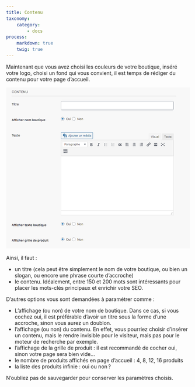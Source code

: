 ```yaml
---
title: Contenu
taxonomy:
    category:
        - docs
process:
    markdown: true
    twig: true
---
```


Maintenant que vous avez choisi les couleurs de votre boutique, inséré votre logo, choisi un fond qui vous convient, il est temps de rédiger du contenu pour votre page d’accueil. 

![contenu-page-accueil-guide-123venteflash](contenu-page-accueil-guide-123venteflash.png)

Ainsi, il faut : 

- un titre (cela peut être simplement le nom de votre boutique, ou bien un slogan, ou encore une phrase courte d’accroche)
- le contenu. Idéalement, entre 150 et 200 mots sont intéressants pour placer les mots-clés principaux et enrichir votre SEO. 

D’autres options vous sont demandées à paramétrer comme : 

- L’affichage (ou non) de votre nom de boutique. Dans ce cas, si vous cochez oui, il est préférable d’avoir un titre sous la forme d’une accroche, sinon vous aurez un doublon.
- l’affichage (ou non) du contenu. En effet, vous pourriez choisir d’insérer un contenu, mais le rendre invisible pour le visiteur, mais pas pour le moteur de recherche par exemple. 
- l’affichage de la grille de produit : il est recommandé de cocher oui, sinon votre page sera bien vide... 
- le nombre de produits affichés en page d’accueil : 4, 8, 12, 16 produits 
- la liste des produits infinie : oui ou non ? 

N’oubliez pas de sauvegarder pour conserver les paramètres choisis.
